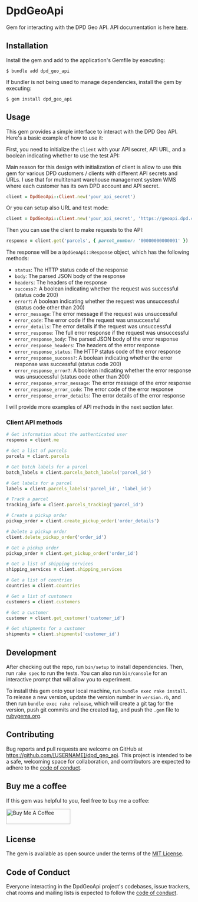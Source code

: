 # DpdGeoApi

Gem for interacting with the DPD Geo API.
API documentation is here [here](https://geoapi.dpd.cz/v2/swagger/).

## Installation

Install the gem and add to the application's Gemfile by executing:

    $ bundle add dpd_geo_api

If bundler is not being used to manage dependencies, install the gem by executing:

    $ gem install dpd_geo_api

## Usage

This gem provides a simple interface to interact with the DPD Geo API. Here's a basic example of how to use it:

First, you need to initialize the `Client` with your API secret, API URL, and a boolean indicating whether to use the test API:

Main reason for this design with initialization of client is allow to use this gem for various DPD customers / clients with different API secrets and URLs.
I use that for multitenant warehouse management system WMS where each customer has its own DPD account and API secret.

```ruby
client = DpdGeoApi::Client.new('your_api_secret')
```

Or you can setup also URL and test mode:

```ruby
client = DpdGeoApi::Client.new('your_api_secret', 'https://geoapi.dpd.cz/v2', false)
```

Then you can use the client to make requests to the API:

```ruby
response = client.get('parcels', { parcel_number: '00000000000001' })
```

The response will be a `DpdGeoApi::Response` object, which has the following methods:
- `status`: The HTTP status code of the response
- `body`: The parsed JSON body of the response
- `headers`: The headers of the response
- `success?`: A boolean indicating whether the request was successful (status code 200)
- `error?`: A boolean indicating whether the request was unsuccessful (status code other than 200)
- `error_message`: The error message if the request was unsuccessful
- `error_code`: The error code if the request was unsuccessful
- `error_details`: The error details if the request was unsuccessful
- `error_response`: The full error response if the request was unsuccessful
- `error_response_body`: The parsed JSON body of the error response
- `error_response_headers`: The headers of the error response
- `error_response_status`: The HTTP status code of the error response
- `error_response_success?`: A boolean indicating whether the error response was successful (status code 200)
- `error_response_error?`: A boolean indicating whether the error response was unsuccessful (status code other than 200)
- `error_response_error_message`: The error message of the error response
- `error_response_error_code`: The error code of the error response
- `error_response_error_details`: The error details of the error response

I will provide more examples of API methods in the next section later.

### Client API methods

```ruby
# Get information about the authenticated user
response = client.me

# Get a list of parcels
parcels = client.parcels

# Get batch labels for a parcel
batch_labels = client.parcels_batch_labels('parcel_id')

# Get labels for a parcel
labels = client.parcels_labels('parcel_id', 'label_id')

# Track a parcel
tracking_info = client.parcels_tracking('parcel_id')

# Create a pickup order
pickup_order = client.create_pickup_order('order_details')

# Delete a pickup order
client.delete_pickup_order('order_id')

# Get a pickup order
pickup_order = client.get_pickup_order('order_id')

# Get a list of shipping services
shipping_services = client.shipping_services

# Get a list of countries
countries = client.countries

# Get a list of customers
customers = client.customers

# Get a customer
customer = client.get_customer('customer_id')

# Get shipments for a customer
shipments = client.shipments('customer_id')
```

## Development

After checking out the repo, run `bin/setup` to install dependencies. Then, run `rake spec` to run the tests. You can also run `bin/console` for an interactive prompt that will allow you to experiment.

To install this gem onto your local machine, run `bundle exec rake install`. To release a new version, update the version number in `version.rb`, and then run `bundle exec rake release`, which will create a git tag for the version, push git commits and the created tag, and push the `.gem` file to [rubygems.org](https://rubygems.org).

## Contributing

Bug reports and pull requests are welcome on GitHub at https://github.com/[USERNAME]/dpd_geo_api. This project is intended to be a safe, welcoming space for collaboration, and contributors are expected to adhere to the [code of conduct](https://github.com/[USERNAME]/dpd_geo_api/blob/main/CODE_OF_CONDUCT.md).

## Buy me a coffee

If this gem was helpful to you, feel free to buy me a coffee:

<a href="https://buymeacoffee.com/kuba108" target="_blank"><img src="https://cdn.buymeacoffee.com/buttons/default-orange.png" alt="Buy Me A Coffee" height="41" width="174"></a>

## License

The gem is available as open source under the terms of the [MIT License](https://opensource.org/licenses/MIT).

## Code of Conduct

Everyone interacting in the DpdGeoApi project's codebases, issue trackers, chat rooms and mailing lists is expected to follow the [code of conduct](https://github.com/[USERNAME]/dpd_geo_api/blob/main/CODE_OF_CONDUCT.md).
